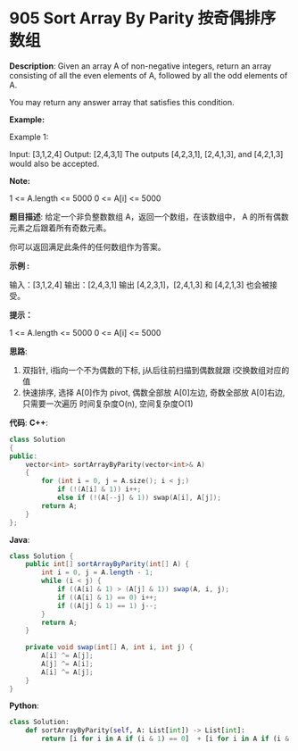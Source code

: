 # 905 Sort Array By Parity 按奇偶排序数组

__Description__:
Given an array A of non-negative integers, return an array consisting of all the even elements of A, followed by all the odd elements of A.

You may return any answer array that satisfies this condition.

__Example:__

Example 1:

Input: [3,1,2,4]
Output: [2,4,3,1]
The outputs [4,2,3,1], [2,4,1,3], and [4,2,1,3] would also be accepted.

__Note:__

1 <= A.length <= 5000
0 <= A[i] <= 5000

__题目描述__:
给定一个非负整数数组 A，返回一个数组，在该数组中， A 的所有偶数元素之后跟着所有奇数元素。

你可以返回满足此条件的任何数组作为答案。

__示例 :__

输入：[3,1,2,4]
输出：[2,4,3,1]
输出 [4,2,3,1]，[2,4,1,3] 和 [4,2,1,3] 也会被接受。

__提示：__

1 <= A.length <= 5000
0 <= A[i] <= 5000

__思路__:

1. 双指针, i指向一个不为偶数的下标, j从后往前扫描到偶数就跟 i交换数组对应的值
2. 快速排序, 选择 A[0]作为 pivot, 偶数全部放 A[0]左边, 奇数全部放 A[0]右边, 只需要一次遍历
时间复杂度O(n), 空间复杂度O(1)

__代码__:
__C++__:

```C++
class Solution 
{
public:
    vector<int> sortArrayByParity(vector<int>& A) 
    {
        for (int i = 0, j = A.size(); i < j;) 
            if (!(A[i] & 1)) i++;
            else if (!(A[--j] & 1)) swap(A[i], A[j]);
        return A;
    }
};
```

__Java__:

```Java
class Solution {
    public int[] sortArrayByParity(int[] A) {
        int i = 0, j = A.length - 1;
        while (i < j) {
            if ((A[i] & 1) > (A[j] & 1)) swap(A, i, j);
            if ((A[i] & 1) == 0) i++;
            if ((A[j] & 1) == 1) j--;
        }
        return A;
    }
    
    private void swap(int[] A, int i, int j) {
        A[i] ^= A[j];
        A[j] ^= A[i];
        A[i] ^= A[j];
    }
}
```

__Python__:

```Python
class Solution:
    def sortArrayByParity(self, A: List[int]) -> List[int]:
        return [i for i in A if (i & 1) == 0]  + [i for i in A if (i & 1) == 1]
```
